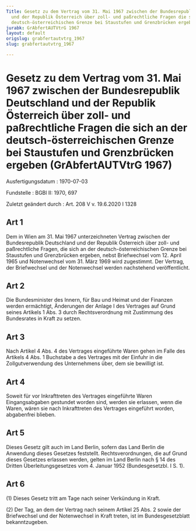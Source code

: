 ```yaml
---
Title: Gesetz zu dem Vertrag vom 31. Mai 1967 zwischen der Bundesrepublik Deutschland
  und der Republik Österreich über zoll- und paßrechtliche Fragen die sich an der
  deutsch-österreichischen Grenze bei Staustufen und Grenzbrücken ergeben
jurabk: GrAbfertAUTVtrG 1967
layout: default
origslug: grabfertautvtrg_1967
slug: grabfertautvtrg_1967

---
```


# Gesetz zu dem Vertrag vom 31. Mai 1967 zwischen der Bundesrepublik Deutschland und der Republik Österreich über zoll- und paßrechtliche Fragen die sich an der deutsch-österreichischen Grenze bei Staustufen und Grenzbrücken ergeben (GrAbfertAUTVtrG 1967)

Ausfertigungsdatum
:   1970-07-03

Fundstelle
:   BGBl II: 1970, 697

Zuletzt geändert durch
:   Art. 208 V v. 19.6.2020 I 1328


## Art 1

Dem in Wien am 31. Mai 1967 unterzeichneten Vertrag zwischen der
Bundesrepublik Deutschland und der Republik Österreich über zoll- und
paßrechtliche Fragen, die sich an der deutsch-österreichischen Grenze
bei Staustufen und Grenzbrücken ergeben, nebst Briefwechsel vom 12.
April 1965 und Notenwechsel vom 31. März 1969 wird zugestimmt. Der
Vertrag, der Briefwechsel und der Notenwechsel werden nachstehend
veröffentlicht.


## Art 2

Die Bundesminister des Innern, für Bau und Heimat und der Finanzen
werden ermächtigt, Änderungen der Anlage I des Vertrages auf Grund
seines Artikels 1 Abs. 3 durch Rechtsverordnung mit Zustimmung des
Bundesrates in Kraft zu setzen.


## Art 3

Nach Artikel 4 Abs. 4 des Vertrages eingeführte Waren gehen im Falle
des Artikels 4 Abs. 1 Buchstabe a des Vertrages mit der Einfuhr in die
Zollgutverwendung des Unternehmens über, dem sie bewilligt ist.


## Art 4

Soweit für vor Inkrafttreten des Vertrages eingeführte Waren
Eingangsabgaben gestundet worden sind, werden sie erlassen, wenn die
Waren, wären sie nach Inkrafttreten des Vertrages eingeführt worden,
abgabenfrei blieben.


## Art 5

Dieses Gesetz gilt auch im Land Berlin, sofern das Land Berlin die
Anwendung dieses Gesetzes feststellt. Rechtsverordnungen, die auf
Grund dieses Gesetzes erlassen werden, gelten im Land Berlin nach § 14
des Dritten Überleitungsgesetzes vom 4. Januar 1952 (Bundesgesetzbl. I
S. 1).


## Art 6

(1) Dieses Gesetz tritt am Tage nach seiner Verkündung in Kraft.

(2) Der Tag, an dem der Vertrag nach seinem Artikel 25 Abs. 2 sowie
der Briefwechsel und der Notenwechsel in Kraft treten, ist im
Bundesgesetzblatt bekanntzugeben.

